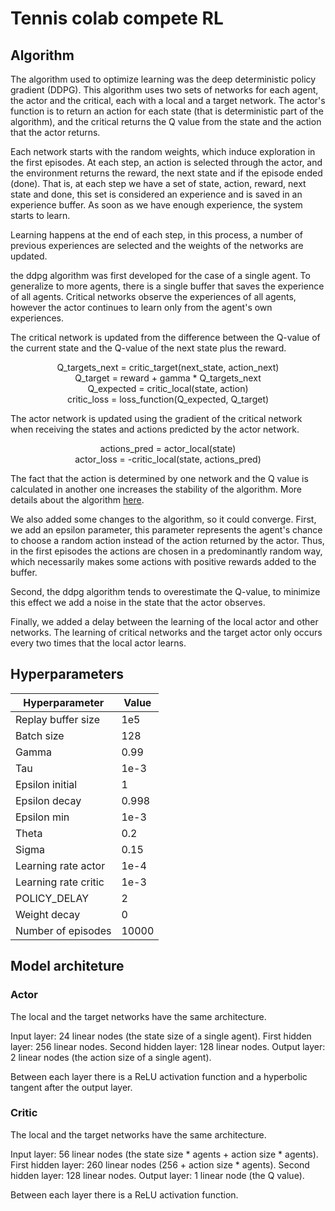 # Tennis colab compete RL

## Algorithm

The algorithm used to optimize learning was the deep deterministic policy gradient (DDPG).
This algorithm uses two sets of networks for each agent, the actor and the critical, each with a local and a target network.
The actor's function is to return an action for each state (that is deterministic part of the algorithm), and the critical returns the Q value from the state and the action that the actor returns.

Each network starts with the random weights, which induce exploration in the first episodes.
At each step, an action is selected through the actor, and the environment returns the reward, the next state and if the episode ended (done).
That is, at each step we have a set of state, action, reward, next state and done, this set is considered an experience and is saved in an experience buffer.
As soon as we have enough experience, the system starts to learn.

Learning happens at the end of each step, in this process, a number of previous experiences are selected and the weights of the networks are updated.

the ddpg algorithm was first developed for the case of a single agent.
To generalize to more agents, there is a single buffer that saves the experience of all agents.
Critical networks observe the experiences of all agents, however the actor continues to learn only from the agent's own experiences.

The critical network is updated from the difference between the Q-value of the current state and the Q-value of the next state plus the reward.

<div style="text-align: center;">Q_targets_next = critic_target(next_state, action_next)</div>
<div style="text-align: center;">Q_target = reward + gamma * Q_targets_next</div>
<div style="text-align: center;">Q_expected = critic_local(state, action)</div>
<div style="text-align: center;">critic_loss = loss_function(Q_expected, Q_target) </div>

The actor network is updated using the gradient of the critical network when receiving the states and actions predicted by the actor network.

<div style="text-align: center;">actions_pred = actor_local(state)</div>
<div style="text-align: center;">actor_loss = -critic_local(state, actions_pred)</div>

The fact that the action is determined by one network and the Q value is calculated in another one increases the stability of the algorithm.
More details about the algorithm [here](https://papers.nips.cc/paper/2017/file/68a9750337a418a86fe06c1991a1d64c-Paper.pdf).

We also added some changes to the algorithm, so it could converge.
First, we add an epsilon parameter, this parameter represents the agent's chance to choose a random action instead of the action returned by the actor.
Thus, in the first episodes the actions are chosen in a predominantly random way, which necessarily makes some actions with positive rewards added to the buffer.

Second, the ddpg algorithm tends to overestimate the Q-value, to minimize this effect we add a noise in the state that the actor observes.

Finally, we added a delay between the learning of the local actor and other networks. The learning of critical networks and the target actor only occurs every two times that the local actor learns.

## Hyperparameters

| Hyperparameter                      | Value |
| ----------------------------------- | ----- |
| Replay buffer size                  | 1e5   |
| Batch size                          | 128   |
| Gamma                               | 0.99  |
| Tau                                 | 1e-3  |
| Epsilon initial                     | 1     |
| Epsilon decay                       | 0.998 |
| Epsilon min                         | 1e-3  |
| Theta                               | 0.2   |
| Sigma                               | 0.15  |
| Learning rate actor                 | 1e-4  |
| Learning rate critic                | 1e-3  |
| POLICY_DELAY                        | 2     |
| Weight decay                        | 0     |
| Number of episodes                  | 10000 |

## Model architeture

### Actor

The local and the target networks have the same architecture.

Input layer: 24 linear nodes (the state size of a single agent).
First hidden layer: 256 linear nodes.
Second hidden layer: 128 linear nodes.
Output layer: 2 linear nodes (the action size of a single agent).

Between each layer there is a ReLU activation function and a hyperbolic tangent after the output layer.

### Critic

The local and the target networks have the same architecture.

Input layer: 56 linear nodes (the state size * agents + action size * agents).
First hidden layer: 260 linear nodes (256 + action size * agents).
Second hidden layer: 128 linear nodes.
Output layer: 1 linear node (the Q value).

Between each layer there is a ReLU activation function.